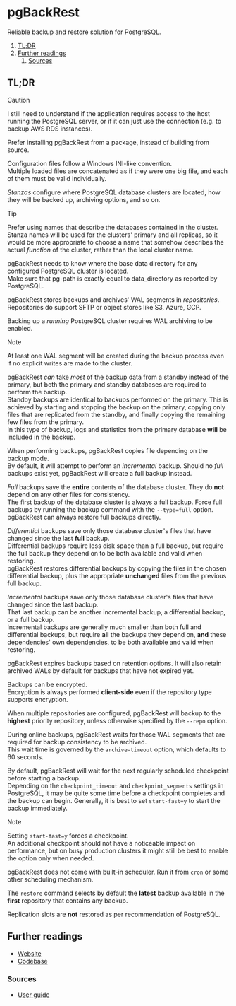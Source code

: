 # pgBackRest

Reliable backup and restore solution for PostgreSQL.

1. [TL;DR](#tldr)
1. [Further readings](#further-readings)
   1. [Sources](#sources)

## TL;DR

> [!caution]
> I still need to understand if the application requires access to the host running the PostgreSQL server, or if it
> can just use the connection (e.g. to backup AWS RDS instances).

Prefer installing pgBackRest from a package, instead of building from source.

Configuration files follow a Windows INI-like convention.<br/>
Multiple loaded files are concatenated as if they were one big file, and each of them must be valid individually.

_Stanzas_ configure where PostgreSQL database clusters are located, how they will be backed up, archiving options, and
so on.

> [!tip]
> Prefer using names that describe the databases contained in the cluster.<br/>
> Stanza names will be used for the clusters' primary and all replicas, so it would be more appropriate to choose a name
> that somehow describes the actual _function_ of the cluster, rather than the local cluster name.

pgBackRest needs to know where the base data directory for any configured PostgreSQL cluster is located.<br/>
Make sure that pg-path is exactly equal to data_directory as reported by PostgreSQL.

pgBackRest stores backups and archives' WAL segments in _repositories_.<br/>
Repositories do support SFTP or object stores like S3, Azure, GCP.

Backing up a _running_ PostgreSQL cluster requires WAL archiving to be enabled.

> [!note]
> At least one WAL segment will be created during the backup process even if no explicit writes are made to the cluster.

pgBackRest _can_ take _most_ of the backup data from a standby instead of the primary, but both the primary and standby
databases are required to perform the backup.<br/>
Standby backups are identical to backups performed on the primary. This is achieved by starting and stopping the backup
on the primary, copying only files that are replicated from the standby, and finally copying the remaining few files
from the primary.<br/>
In this type of backup, logs and statistics from the primary database **will** be included in the backup.

When performing backups, pgBackRest copies file depending on the backup mode.<br/>
By default, it will attempt to perform an _incremental_ backup. Should no _full_ backups exist yet, pgBackRest will
create a full backup instead.

_Full_ backups save the **entire** contents of the database cluster. They do **not** depend on any other files for
consistency.<br/>
The first backup of the database cluster is always a full backup. Force full backups by running the backup command with
the `--type=full` option.<br/>
pgBackRest can always restore full backups directly.

_Differential_ backups save only those database cluster's files that have changed since the last **full** backup.<br/>
Differential backups require less disk space than a full backup, but require the full backup they depend on to be both
available and valid when restoring.<br/>
pgBackRest restores differential backups by copying the files in the chosen differential backup, plus the appropriate
**unchanged** files from the previous full backup.

_Incremental_ backups save only those database cluster's files that have changed since the last backup.<br/>
That last backup can be another incremental backup, a differential backup, or a full backup.<br/>
Incremental backups are generally much smaller than both full and differential backups, but require **all** the backups
they depend on, **and** these dependencies' own dependencies, to be both available and valid when restoring.

pgBackRest expires backups based on retention options. It will also retain archived WALs by default for backups that
have not expired yet.

Backups can be encrypted.<br/>
Encryption is always performed **client-side** even if the repository type supports encryption.

When multiple repositories are configured, pgBackRest will backup to the **highest** priority repository, unless
otherwise specified by the `--repo` option.

During online backups, pgBackRest waits for those WAL segments that are required for backup consistency to be
archived.<br/>
This wait time is governed by the `archive-timeout` option, which defaults to 60 seconds.

By default, pgBackRest will wait for the next regularly scheduled checkpoint before starting a backup.<br/>
Depending on the `checkpoint_timeout` and `checkpoint_segments` settings in PostgreSQL, it may be quite some time before
a checkpoint completes and the backup can begin. Generally, it is best to set `start-fast=y` to start the backup
immediately.

> [!note]
> Setting `start-fast=y` forces a checkpoint.<br/>
> An additional checkpoint should not have a noticeable impact on performance, but on busy production clusters it might
> still be best to enable the option only when needed.

pgBackRest does not come with built-in scheduler. Run it from `cron` or some other scheduling mechanism.

The `restore` command selects by default the **latest** backup available in the **first** repository that contains any
backup.

Replication slots are **not** restored as per recommendation of PostgreSQL.

<!-- Uncomment if used
<details>
  <summary>Setup</summary>

```sh
```

</details>
-->

<!-- Uncomment if used
<details>
  <summary>Usage</summary>

```sh
```

</details>
-->

<!-- Uncomment if used
<details>
  <summary>Real world use cases</summary>

```sh
```

</details>
-->

## Further readings

- [Website]
- [Codebase]

### Sources

- [User guide][user guide rhel]

<!--
  Reference
  ═╬═Time══
  -->

<!-- In-article sections -->
<!-- Knowledge base -->
<!-- Files -->
<!-- Upstream -->
[Codebase]: https://github.com/pgbackrest/pgbackrest
[User guide rhel]: https://website/docs/
[Website]: https://pgbackrest.org/

<!-- Others -->

